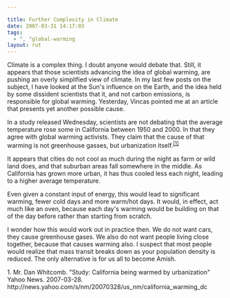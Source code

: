 ```yaml
---

title: Further Complexity in Climate
date: 2007-03-31 14:17:03
tags:
  - ", "global-warming
layout: rut
---
```


Climate is a complex thing.  I doubt anyone would debate that.  Still, it appears that those scientists advancing the idea of global warming, are pushing an overly simplified view of climate.  In my last few posts on the subject, I have looked at the Sun's influence on the Earth, and the idea held by some dissident scientists that it, and not carbon emissions, is responsible for global warming.  Yesterday, Vincas pointed me at an article that presents yet another possible cause.

In a study released Wednesday, scientists are not debating that the average temperature rose some in California between 1950 and 2000.  In that they agree with global warming activists.  They claim that the cause of that warming is not greenhouse gasses, but urbanization itself.<sup>[\[1\]][ref1]</sup>  

It appears that cities do not cool as much during the night as farm or wild land does, and that suburban areas fall somewhere in the middle.  As California has grown more urban, it has thus cooled less each night, leading to a higher average temperature.  

Even given a constant input of energy, this would lead to significant warming, fewer cold days and more warm/hot days.  It would, in effect, act much like an oven, because each day's warming would be building on that of the day before rather than starting from scratch.  

I wonder how this would work out in practice then.  We do not want cars, they cause greenhouse gases.  We also do not want people living close together, because that causes warming also.  I suspect that most people would realize that mass transit breaks down as your population density is reduced.   The only alternative is for us all to become Amish. 

<div class="postrefs">
1. Mr. Dan Whitcomb.  "Study: California being warmed by urbanization"  Yahoo News.  2007-03-28.  http://news.yahoo.com/s/nm/20070328/us_nm/california_warming_dc
</div>

[ref1]: http://news.yahoo.com/s/nm/20070328/us_nm/california_warming_dc "Study: California being warmed by urbanization"

